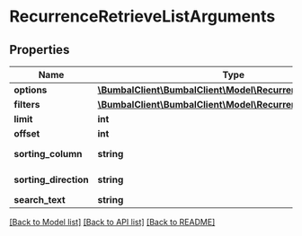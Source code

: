 # RecurrenceRetrieveListArguments

## Properties
Name | Type | Description | Notes
------------ | ------------- | ------------- | -------------
**options** | [**\BumbalClient\BumbalClient\Model\RecurrenceOptionsModel**](RecurrenceOptionsModel.md) |  | [optional] 
**filters** | [**\BumbalClient\BumbalClient\Model\RecurrenceFiltersModel**](RecurrenceFiltersModel.md) |  | [optional] 
**limit** | **int** |  | [optional] 
**offset** | **int** |  | [optional] 
**sorting_column** | **string** | Sorting Column | [optional] 
**sorting_direction** | **string** | Sorting Direction | [optional] 
**search_text** | **string** |  | [optional] 

[[Back to Model list]](../README.md#documentation-for-models) [[Back to API list]](../README.md#documentation-for-api-endpoints) [[Back to README]](../README.md)


